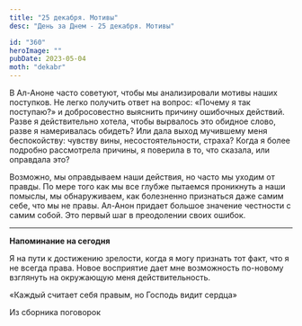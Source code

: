 ```yaml
---
title: "25 декабря. Мотивы"
desc: "День за Днем - 25 декабря. Мотивы"

id: "360"
heroImage: ""
pubDate: 2023-05-04
moth: "dekabr"
---
```


В Ал-Аноне часто советуют, чтобы мы анализировали мотивы наших поступков. Не
легко получить ответ на вопрос: «Почему я так поступаю?» и добросовестно
выяснить причину ошибочных действий. Разве я действительно хотела, чтобы
вырвалось это обидное слово, разве я намеривалась обидеть? Или дала выход
мучившему меня беспокойству: чувству вины, несостоятельности, страха? Когда я
более подробно рассмотрела причины, я поверила в то, что сказала, или
оправдала это?

Возможно, мы оправдываем наши действия, но часто мы уходим от правды. По мере
того как мы все глубже пытаемся проникнуть а наши помыслы, мы обнаруживаем,
как болезненно признаться даже самим себе, что мы не правы. Ал-Анон придает
большое значение честности с самим собой. Это первый шаг в преодолении своих
ошибок.

---

**Напоминание на сегодня**

Я на пути к достижению зрелости, когда я могу признать тот факт, что я не
всегда права. Новое восприятие дает мне возможность по-новому взглянуть на
окружающую меня действительность.

«Каждый считает себя правым, но Господь видит сердца»

Из сборника поговорок
